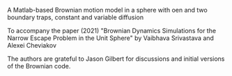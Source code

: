 A Matlab-based Brownian motion model in a sphere with oen and two boundary traps, constant and variable diffusion

To accompany the paper (2021) "Brownian Dynamics Simulations for the Narrow Escape Problem in the Unit Sphere" by Vaibhava Srivastava and Alexei Cheviakov 

The authors are grateful to Jason Gilbert for discussions and initial versions of the Brownian code.

